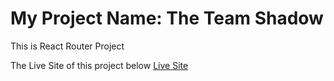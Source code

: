 # My Project Name: The Team Shadow
This is React Router Project

The Live Site of this project below
<a href="#">Live Site</a>
